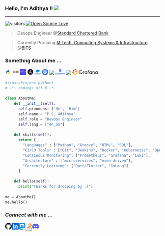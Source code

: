 ### <b>Hello, I'm Adithya !!</b> <img src="https://media.giphy.com/media/hvRJCLFzcasrR4ia7z/giphy.gif" width="25px">
---
![visitors](https://visitor-badge.laobi.icu/badge?page_id=psadi.psadi)
[![Open Source Love](https://badges.frapsoft.com/os/v1/open-source.svg?v=102)](https://github.com/ellerbrock/open-source-badge/)

> Devops Engineer @[Standard Chartered Bank](https://www.sc.com/in/)

> Currently Pursuing [M.Tech. Computing Systems & Infrastructure](https://bits-pilani-wilp.ac.in/m-tech/computing-systems-infrastructure.php) @[BITS](https://bits-pilani-wilp.ac.in/)

### <b>Somethng About me ... </b>
<code><img height="20" src="https://raw.githubusercontent.com/github/explore/80688e429a7d4ef2fca1e82350fe8e3517d3494d/topics/python/python.png"></code>
<code><img height="20" src="https://raw.githubusercontent.com/github/explore/80688e429a7d4ef2fca1e82350fe8e3517d3494d/topics/git/git.png"></code>
<code><img height="20" src="https://raw.githubusercontent.com/github/explore/80688e429a7d4ef2fca1e82350fe8e3517d3494d/topics/terraform/terraform.png"></code>
<code><img height="20" src="https://raw.githubusercontent.com/github/explore/80688e429a7d4ef2fca1e82350fe8e3517d3494d/topics/ansible/ansible.png"></code>
<code><img height="20" src="https://raw.githubusercontent.com/github/explore/80688e429a7d4ef2fca1e82350fe8e3517d3494d/topics/docker/docker.png"></code>
<code><img height="20" src="https://raw.githubusercontent.com/github/explore/80688e429a7d4ef2fca1e82350fe8e3517d3494d/topics/kubernetes/kubernetes.png"></code>
<code><img height="20" src="https://raw.githubusercontent.com/groovy/artwork/master/medium.png"></code>
<code><img height="20" src="https://github.com/liquibase/liquibase/raw/master/Liquibase.png"></code>
<code><img height="20" src="https://prometheus.io/assets/prometheus_logo_grey.svg"></code>
<code><img height="20" src="https://github.com/grafana/grafana/raw/main/docs/logo-horizontal.png"></code>

```python
#!/usr/bin/env python3
# -*- coding: utf-8 -*-

class AboutMe:
    def __init__(self):
      self.pronouns: ['He', 'Him']
      self.name = "P S, Adithya"
      self.role = "DevOps Engineer"
      self.lang = ["en_US"]

    def skills(self):
      return {
        "Languages" : ["Python", "Groovy", "HTML", "SQL"],
        "CI/CD Tools" : ["Git", "Jenkins", "Docker", "Kubernetes", "OpenShift", "Terraform", "Vault", "Ansible", "Rundeck", "Liquibase"],
        "Continous Monitoring": ["Prometheus", "Grafana", "Loki"],
        "Architecture" : ["microservices", "even-driven"],
        "Currently_Learning": ["Dart/Flutter", "GoLang"]
      }

    def hello(self):
      print("Thanks for dropping by :)")

me = AboutMe()
me.hello()
```

### *Connect with me ...*
<a href="https://github.com/psadi">
  <img align="left" alt="adithyaps github" width="22px" src="https://raw.githubusercontent.com/psadi/psadi/main/svg/github.svg" />
</a>

<a href="https://www.linkedin.com/in/adithya-ps-a4894869/">
  <img align="left" alt="adithyaps linkedin" width="22px" src="https://raw.githubusercontent.com/psadi/psadi/main/svg/linkedin.svg" />
</a>

<a href="https://mastodon.social/web/@addy3494">
  <img align="left" alt="adithyaps mastodon" width="22px" src="https://raw.githubusercontent.com/psadi/psadi/main/svg/mastodon.svg" />
</a>

<a href="https://stackoverflow.com/users/13554176/psadi">
  <img align="left" alt="adithyaps mastodon" width="22px" src="https://raw.githubusercontent.com/psadi/psadi/main/svg/stack-overflow.svg" />
</a>

<a href="https://discordapp.com/users/6611">
  <img align="left" alt="adithyaps mastodon" width="22px" src="https://raw.githubusercontent.com/psadi/psadi/main/svg/discord.svg" />
</a>
